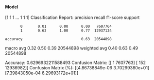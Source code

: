 #### Model
[1 1 1 ... 1 1 1]
Classification Report:
              precision    recall  f1-score   support

           0       0.01      0.00      0.00   7607764
           1       0.63      1.00      0.77  12937134

    accuracy                           0.63  20544898
   macro avg       0.32      0.50      0.39  20544898
weighted avg       0.40      0.63      0.49  20544898

Accuracy: 0.6296932211588493
Confusion Matrix:
[[       1  7607763]
 [     152 12936982]]
Confusion Matrix (%):
[[4.86738849e-06 3.70299380e+01]
 [7.39843050e-04 6.29693172e+01]]
